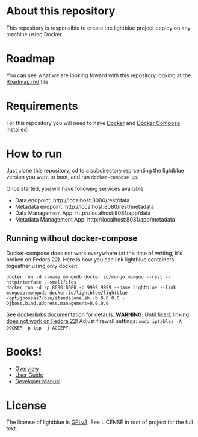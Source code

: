# About this repository

This repository is responsible to create the lightblue project deploy on any machine using Docker.

# Roadmap

You can see what we are looking foward with this repository looking at the [Roadmap.md](https://github.com/lightblue-platform/lightblue-dockerfile/blob/master/Roadmap.md) file.

# Requirements

For this repository you will need to have [Docker](https://www.docker.com/) and [Docker Compose](http://docs.docker.com/compose/) installed.

# How to run

Just clone this repository, cd to a subdirectory reprsenting the lightblue version you want to boot, and run `docker-compose up`.

Once started, you will have following services available:

* Data endpoint: http://localhost:8080/rest/data
* Metadata endpoint: http://localhost:8080/rest/metadata
* Data Management App: http://localhost:8081/app/data
* Metadata Management App: http://localhost:8081/app/metadata

## Running without docker-compose
Docker-compose does not work everywhere (at the time of writing, it's broken on Fedora 22). Here is how you can link lightblue containers togeather using only docker:
```
docker run -d --name mongodb docker.io/mongo mongod --rest --httpinterface --smallfiles
docker run -d -p 8080:8080 -p 9999:9999 --name lightblue --link mongodb:mongodb docker.io/lightblue/lightblue /opt/jbossas7/bin/standalone.sh -b 0.0.0.0 -Djboss.bind.address.management=0.0.0.0
```

See [dockerlinks](https://docs.docker.com/userguide/dockerlinks/) documentation for detauls. **WARNING**: Until fixed, [linking does not work on Fedora 22](https://forums.docker.com/t/docker-update-on-fedora-22-can-not-link-containers/2484)! Adjust firewall settings: ```sudo iptables -A DOCKER -p tcp -j ACCEPT```.

# Books!

* [Overview](http://jewzaam.gitbooks.io/lightblue/)
* [User Guide](http://jewzaam.gitbooks.io/lightblue-user-guide/)
* [Developer Manual](http://jewzaam.gitbooks.io/lightblue-developer-manual/)


# License

The license of lightblue is [GPLv3](https://www.gnu.org/licenses/gpl.html).  See LICENSE in root of project for the full text.
